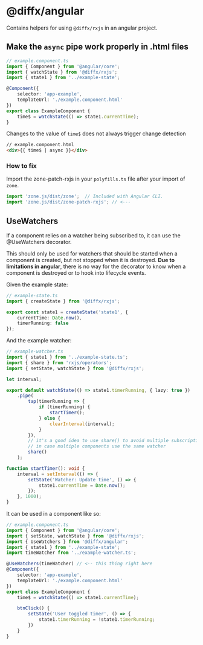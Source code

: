 # @diffx/angular

Contains helpers for using `@diffx/rxjs` in an angular project.

## Make the `async` pipe work properly in .html files

```typescript
// example.component.ts
import { Component } from '@angular/core';
import { watchState } from '@diffx/rxjs';
import { state1 } from '../example-state';

@Component({
	selector: 'app-example',
	templateUrl: './example.component.html'
})
export class ExampleComponent {
	time$ = watchState(() => state1.currentTime);
}
```

Changes to the value of `time$` does not always trigger change detection
```html
// example.component.html
<div>{{ time$ | async }}</div>
```

### How to fix
Import the zone-patch-rxjs in your `polyfills.ts` file after your import of `zone`.
```typescript
import 'zone.js/dist/zone';  // Included with Angular CLI.
import 'zone.js/dist/zone-patch-rxjs'; // <---
```

## UseWatchers

If a component relies on a watcher being subscribed to, it can use the @UseWatchers decorator.

This should only be used for watchers that should be started when a component is created, but not stopped when it is
destroyed. **Due to limitations in angular**, there is no way for the decorator to know when a component is destroyed
or to hook into lifecycle events.

Given the example state:
```typescript
// example-state.ts
import { createState } from '@diffx/rxjs';

export const state1 = createState('state1', {
	currentTime: Date.now(),
	timerRunning: false
});
```

And the example watcher:
```typescript
// example-watcher.ts
import { state1 } from '../example-state.ts';
import { share } from 'rxjs/operators';
import { setState, watchState } from '@diffx/rxjs';

let interval;

export default watchState(() => state1.timerRunning, { lazy: true })
	.pipe(
		tap(timerRunning => {
			if (timerRunning) {
				startTimer();
			} else {
				clearInterval(interval);
			}
		}),
		// it's a good idea to use share() to avoid multiple subscriptions
		// in case multiple components use the same watcher
		share()
	);

function startTimer(): void {
	interval = setInterval(() => {
		setState('Watcher: Update time', () => {
			state1.currentTime = Date.now();
		});
	}, 1000);
}
```

It can be used in a component like so:
```typescript
// example.component.ts
import { Component } from '@angular/core';
import { setState, watchState } from '@diffx/rxjs';
import { UseWatchers } from '@diffx/angular';
import { state1 } from '../example-state';
import timeWatcher from '../example-watcher.ts';

@UseWatchers(timeWatcher) // <-- this thing right here
@Component({
	selector: 'app-example',
	templateUrl: './example.component.html'
})
export class ExampleComponent {
	time$ = watchState(() => state1.currentTime);

	btnClick() {
		setState('User toggled timer', () => {
			state1.timerRunning = !state1.timerRunning;
		})
	}
}
```